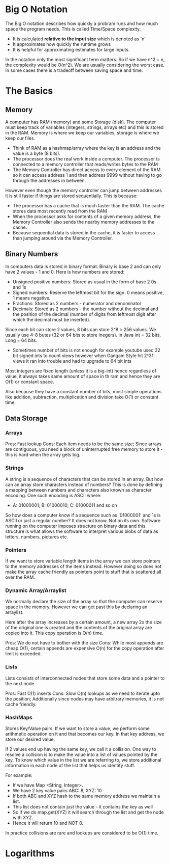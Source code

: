 

# Big O Notation

The Big O notation describes how quickly a probram runs and how much space the program needs. This is called Time/Space complexity.

- It is calculated **relative to the input size** which is denoted as 'n'
- It approximates how quickly the runtime grows
- It is helpful for approximating estimates for large inputs.

In the notation only the most significant term matters. So if we have n^2 + n, the complexity would be O(n^2). We are usually considering the worst case. In some cases there is a tradeoff between saving space and time.

# The Basics

## Memory

A computer has RAM (memory) and some Storage (disk). The computer must keep track of variables (integers, strings, arrays etc) and this is stored in the RAM. Memory is where we keep our variables, storage is where we keep our files.

- Think of RAM as a hashmap/array where the key is an address and the value is a byte (8 bits).
- The processor does the real work inside a computer. The processor is connected to a memory controller that reads/writes bytes to the RAM
- The Memory Controller has direct access to every element of the RAM so it can access address 1 and then address 9999 without having to go through the addresses in between.

However even though the memory controller can jump between addresses it is still faster if things are stored sequentially. This is because: 

- The processor has a cache that is much faster than the RAM. The cache stores data most recently read from the RAM
- When the processor asks for contents of a given memory address, the Memory Controller also sends the nearby memory addresses to the cache.
- Because sequential data is stored in the cache, it is faster to access than jumping around via the Memory Controller.

## Binary Numbers

In computers data is stored in binary format. Binary is base 2 and can only have 2 values - 1 and 0. Here is how numbers are stored:

- Unsigned positive numbers: Stored as usual in the form of base 2 0s and 1s
- Signed numbers: Reserve the leftmost bit for the sign. 0 means positive, 1 means negative.
- Fractions: Stored as 2 numbers - numerator and denominator
- Decimals: Stored as 2 numbers - the number without the decimal and the position of the decimal (number of digits from leftmost digit after which the decimal must be inserted).

Since each bit can store 2 values, 8 bits can store 2^8 = 256 values. We usually use 4-8 butes (32 or 64 bits to store inegers). In Java int = 32 bits, Long = 64 bits.

  - Sometimes number of bits is not enough for example youtube used 32 bit signed ints to count views however when Gangam Style hit 2^31 views it ran into trouble and had to upgrade to 64 bit ints

Most integers are fixed length (unless it is a big-int) hence regardless of value, it always takes same amount of space in th ram and hence they are O(1) or constant space. 

Also because they have a constant number of bits, most simple operations like addition, subtraction, multiplication and division take O(1) or constant time.

## Data Storage 

### Arrays

Pros: Fast lookup
Cons: Each item needs to be the same size; Since arrays are contiguous, you need a block of uninterrupted free memory to store it - this is hard when the array gets big.

### Strings

A string is a sequence of characters that can be stored in an array. But how can an array store characters instead of numbers? This is done by defining a mapping between numbers and characters also known as character encoding. One such encoding is ASCII where:

- A: 01000001; B: 01000010; C: 01000011 and so on

So how does a computer know if a sequence such as '01000001' and 1s is ASCII or just a regular number? It does not know. Not on its own. Software running on the computer imposes structure on binary data and this structure is what allows the software to interpret various blobs of data as letters, numbers, pictures etc.

### Pointers

If we want to store variable length items in the array we can store pointers to the memory addresses of the items instead. However doing so does not make the array cache friendly as pointers point to stuff that is scattered all over the RAM.

### Dynamic Array/Arraylist

We normally declare the size of the array so that the computer can reserve space in the memory. However we can get past this by declaring an arraylist.

Here after the array increases by a certain amount, a new array 2x the size of the original one is created and the contents of the original array are copied into it. This copy operation is O(n) time.

Pros: We do not have to bother with the size
Cons: While most appends are cheap O(1), certain appends are expensive O(n) for the copy operation after limit is exceeded.

### Lists

Lists consists of interconnected nodes that store some data and a pointer to the next node.

Pros: Fast O(1) inserts
Cons: Slow O(n) lookups as we need to iterate upto the position; Additionally since nodes may have arbitrary memories, it is not cache friendly.

### HashMaps

Stores Key/Value pairs. If we want to store a value, we perform some arithmetic operation on it and that becomes our key. In that key address, we store our desired value.

If 2 values end up having the same key, we call it a collision. One way to resolve a collision is to make the value into a list of values pointed by the key. To know which value in the list we are referring to, we store additional information in each node of the list that helps us identify stuff.

For example: 

- If we have Map <String, Integer>. 
- We have 2 key value pairs ABC: 8, XYZ: 10
- If both ABC and XYZ hash to the same memory address we maintain a list.
- This list does not contain just the value - it contains the key as well
- So if we do map.get(XYZ) it will search through the list and get the node with XYZ.
- Hence it will return 10 and NOT 8.

In practice collisions are rare and lookups are considered to be O(1) time.

# Logarithms

